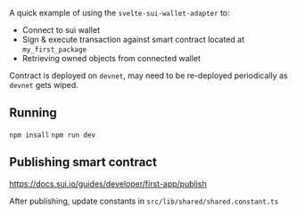 A quick example of using the `svelte-sui-wallet-adapter` to:

- Connect to sui wallet
- Sign & execute transaction against smart contract located at `my_first_package`
- Retrieving owned objects from connected wallet

Contract is deployed on `devnet`, may need to be re-deployed periodically as `devnet` gets wiped.

## Running

`npm insall`
`npm run dev`

## Publishing smart contract

https://docs.sui.io/guides/developer/first-app/publish

After publishing, update constants in `src/lib/shared/shared.constant.ts`
